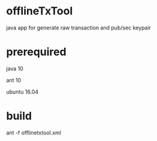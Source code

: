 # offlineTxTool
java app for generate raw transaction and pub/sec keypair

# prerequired
java 10

ant 10

ubuntu 16.04

# build
ant -f offlinetxtool.xml
